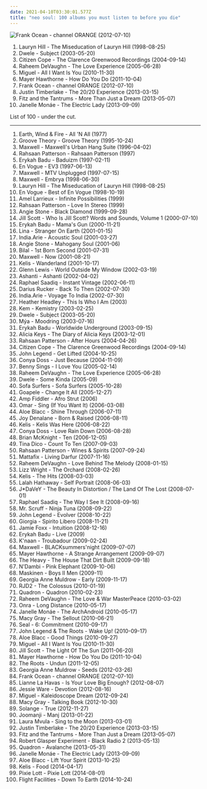 ```yaml
---
date: 2021-04-10T03:30:01.577Z
title: "neo soul: 100 albums you must listen to before you die"
---
```

![Frank Ocean - channel ORANGE (2012-07-10)](https://img.discogs.com/BTjf4G0FRR-nttzUiJEeYa1ZkcA=/fit-in/600x600/filters:strip_icc():format(jpeg):mode_rgb():quality(90)/discogs-images/R-14470275-1575194734-3163.jpeg.jpg "Frank Ocean - channel ORANGE (2012-07-10)")
<ol class="albums">
<li data-cover="http://coverartarchive.org/release/0f15251e-7f5a-48bd-bfe2-31a329066371/3037400805-500.jpg" data-tags="soul, rnb" role="button">Lauryn Hill - The Miseducation of Lauryn Hill (1998-08-25)</li>
<li data-cover="https://img.discogs.com/FGn8MyRKwLPjXf1MyJZDS_NJ3z4=/fit-in/600x600/filters:strip_icc():format(jpeg):mode_rgb():quality(90)/discogs-images/R-150572-1454525554-4783.jpeg.jpg" data-tags="neo soul" role="button">Dwele - Subject (2003-05-20)</li>
<li data-cover="http://coverartarchive.org/release/9b88cf3e-4077-4c1b-b5c2-148a7c7066c2/10876326803-500.jpg" data-tags="soul, citizen cope" role="button">Citizen Cope - The Clarence Greenwood Recordings (2004-09-14)</li>
<li data-cover="https://img.discogs.com/3P3SNseRIXEqICizBxHOtiO2T0c=/fit-in/600x546/filters:strip_icc():format(jpeg):mode_rgb():quality(90)/discogs-images/R-605964-1567797258-2769.jpeg.jpg" data-tags="rnb, neo soul, soul" role="button">Raheem DeVaughn - The Love Experience (2005-06-28)</li>
<li data-cover="http://coverartarchive.org/release/e187359c-f47b-4dd8-9172-565be0893c10/24502341651-500.jpg" data-tags="rnb" role="button">Miguel - All I Want Is You (2010-11-30)</li>
<li data-cover="http://coverartarchive.org/release/15a0d39a-586d-4b1e-94ca-953f4cabacdc/10642154772-500.jpg" data-tags="hip-hop, electronic, trip-hop, pop, soul, female vocalists, funky, neo soul, soul revival" role="button">Mayer Hawthorne - How Do You Do (2011-10-04)</li>
<li data-cover="https://img.discogs.com/BTjf4G0FRR-nttzUiJEeYa1ZkcA=/fit-in/600x600/filters:strip_icc():format(jpeg):mode_rgb():quality(90)/discogs-images/R-14470275-1575194734-3163.jpeg.jpg" data-tags="soul, rnb" role="button">Frank Ocean - channel ORANGE (2012-07-10)</li>
<li data-cover="http://coverartarchive.org/release/bd2a6877-71a3-4819-b2bb-b373deb3a756/8227935106-500.jpg" data-tags="pop" role="button">Justin Timberlake - The 20/20 Experience (2013-03-15)</li>
<li data-cover="http://coverartarchive.org/release/0e3c457b-cabb-4f22-9f60-56384f17dd83/5738839329-500.jpg" data-tags="indie pop" role="button">Fitz and the Tantrums - More Than Just a Dream (2013-05-07)</li>
<li data-cover="https://img.discogs.com/OtyXaiP218RcrUyzxtkfaSFCefU=/fit-in/600x597/filters:strip_icc():format(jpeg):mode_rgb():quality(90)/discogs-images/R-4896670-1599509523-4252.jpeg.jpg" data-tags="soul, rnb" role="button">Janelle Monáe - The Electric Lady (2013-09-09)</li>
</ol>
List of 100 - under the cut.
<!-- more -->

_________________

<ol class="albums">
<li data-cover="https://img.discogs.com/cWm8cNTE_B5glWEqf-U6kn_FAf0=/fit-in/394x392/filters:strip_icc():format(jpeg):mode_rgb():quality(90)/discogs-images/R-1593390-1230901229.jpeg.jpg" data-tags="70s, soul, funk" role="button">
Earth, Wind & Fire - All 'N All (1977)
</li>
<li data-cover="http://coverartarchive.org/release/d072d167-28e5-4e81-a904-1c85f7fada02/25413603758-500.jpg" data-tags="soul, rnb" role="button">
Groove Theory - Groove Theory (1995-10-24)
</li>
<li data-cover="http://coverartarchive.org/release/e69dbabd-5a61-4147-914b-7e683f096cbc/15210098631-500.jpg" data-tags="soul" role="button">
Maxwell - Maxwell's Urban Hang Suite (1996-04-02)
</li>
<li data-cover="https://img.discogs.com/zsCAumpnCcrmdRSeR0rKLPkx3qc=/fit-in/600x592/filters:strip_icc():format(jpeg):mode_rgb():quality(90)/discogs-images/R-2360440-1590766403-9868.jpeg.jpg" data-tags="neo soul, contemporary r&b" role="button">
Rahsaan Patterson - Rahsaan Patterson (1997)
</li>
<li data-cover="http://coverartarchive.org/release/52d8d6a4-5e94-4200-8b02-530940f1ee1d/22530873406-500.jpg" data-tags="soul" role="button">
Erykah Badu - Baduizm (1997-02-11)
</li>
<li data-cover="http://coverartarchive.org/release/5505efba-eb13-4499-b010-5296945d6519/15454753380-500.jpg" data-tags="90s" role="button">
En Vogue - EV3 (1997-06-13)
</li>
<li data-cover="http://coverartarchive.org/release/7ffc0e66-78ba-4efc-9a73-55ce13354a32/5194284962-500.jpg" data-tags="rnb, neo soul" role="button">
Maxwell - MTV Unplugged (1997-07-15)
</li>
<li data-cover="https://img.discogs.com/bNU9Z2OH65I8W0Ttb8NgfVWt1G0=/fit-in/299x300/filters:strip_icc():format(jpeg):mode_rgb():quality(90)/discogs-images/R-764240-1156380307.jpeg.jpg" data-tags="neo-soul, rnb" role="button">
Maxwell - Embrya (1998-06-30)
</li>
<li data-cover="http://coverartarchive.org/release/0f15251e-7f5a-48bd-bfe2-31a329066371/3037400805-500.jpg" data-tags="soul, rnb" role="button">
Lauryn Hill - The Miseducation of Lauryn Hill (1998-08-25)
</li>
<li data-cover="https://img.discogs.com/D4MU7vuAM9LWvfZzERcba6k37fU=/fit-in/340x340/filters:strip_icc():format(jpeg):mode_rgb():quality(90)/discogs-images/R-8555788-1463957393-4077.jpeg.jpg" data-tags="soul, r&b, 90s soul" role="button">
En Vogue - Best of En Vogue (1998-10-19)
</li>
<li data-cover="http://coverartarchive.org/release/85fe8a36-6efc-498a-a197-7971108fd287/9304670823-500.jpg" data-tags="soul, neo-soul" role="button">
Amel Larrieux - Infinite Possibilities (1999)
</li>
<li data-cover="https://img.discogs.com/rOn2RmS9rEBSOsLB85heBj4FKac=/fit-in/500x493/filters:strip_icc():format(jpeg):mode_rgb():quality(90)/discogs-images/R-433615-1156473457.jpeg.jpg" data-tags="soul, neo soul, rahsaan patterson" role="button">
Rahsaan Patterson - Love In Stereo (1999)
</li>
<li data-cover="https://img.discogs.com/dPqt-3b86LpiEz5iRy_f0cji9uI=/fit-in/600x600/filters:strip_icc():format(jpeg):mode_rgb():quality(90)/discogs-images/R-346056-1535625635-3593.jpeg.jpg" data-tags="soul" role="button">
Angie Stone - Black Diamond (1999-09-28)
</li>
<li data-cover="http://coverartarchive.org/release/eecb042f-85a2-4f1a-ab8c-5c9a947c2d66/15106304103-500.jpg" data-tags="soul, neo-soul" role="button">
Jill Scott - Who Is Jill Scott? Words and Sounds, Volume 1 (2000-07-10)
</li>
<li data-cover="https://img.discogs.com/I8hP5wDwaFIBa5uKe0z0fDNNxV8=/fit-in/600x602/filters:strip_icc():format(jpeg):mode_rgb():quality(90)/discogs-images/R-16189786-1605737307-1687.jpeg.jpg" data-tags="soul, neo-soul" role="button">
Erykah Badu - Mama's Gun (2000-11-21)
</li>
<li data-cover="https://img.discogs.com/ZrjRzFsi5hg76asJxvrgA-RCcVc=/fit-in/200x197/filters:strip_icc():format(jpeg):mode_rgb():quality(90)/discogs-images/R-655218-1143937346.jpeg.jpg" data-tags="neo-soul" role="button">
Lina - Stranger On Earth (2001-01-15)
</li>
<li data-cover="http://coverartarchive.org/release/778cf2aa-9005-42f9-9996-d70712b2c254/5765282910-500.jpg" data-tags="soul" role="button">
India.Arie - Acoustic Soul (2001-03-27)
</li>
<li data-cover="https://img.discogs.com/WDs8Q0vywnEkdS2hN_r65odzScc=/fit-in/600x597/filters:strip_icc():format(jpeg):mode_rgb():quality(90)/discogs-images/R-1919315-1305435824.jpeg.jpg" data-tags="soul" role="button">
Angie Stone - Mahogany Soul (2001-06)
</li>
<li data-cover="https://img.discogs.com/QFUSlMTrmE5eKdZXt4oBXc6crwk=/fit-in/600x594/filters:strip_icc():format(jpeg):mode_rgb():quality(90)/discogs-images/R-1621819-1365256122-7746.jpeg.jpg" data-tags="neo soul" role="button">
Bilal - 1st Born Second (2001-07-31)
</li>
<li data-cover="http://coverartarchive.org/release/28964621-13f1-48eb-8546-e3bf84db2f14/15238553018-500.jpg" data-tags="soul, maxwell, rnb" role="button">
Maxwell - Now (2001-08-21)
</li>
<li data-cover="http://coverartarchive.org/release/5bdbb977-4a13-422e-929d-55ca19f7ff03/15475337869-500.jpg" data-tags="rnb" role="button">
Kelis - Wanderland (2001-10-17)
</li>
<li data-cover="https://img.discogs.com/f2rNispmTrKN9WukLKqKWG327h8=/fit-in/600x602/filters:strip_icc():format(jpeg):mode_rgb():quality(90)/discogs-images/R-330894-1582129404-3446.jpeg.jpg" data-tags="rnb, glenn lewis" role="button">
Glenn Lewis - World Outside My Window (2002-03-19)
</li>
<li data-cover="http://coverartarchive.org/release/6abc2071-c938-4659-b000-aeef26a8433c/7448267217-500.jpg" data-tags="rnb, ashanti" role="button">
Ashanti - Ashanti (2002-04-02)
</li>
<li data-cover="https://img.discogs.com/YP039jQ-6O9WaEDY9euzSh5Q90E=/fit-in/600x600/filters:strip_icc():format(jpeg):mode_rgb():quality(90)/discogs-images/R-330903-1341928568-7224.jpeg.jpg" data-tags="soul" role="button">
Raphael Saadiq - Instant Vintage (2002-06-11)
</li>
<li data-cover="http://coverartarchive.org/release/517b00ec-81da-42d2-b9b7-5a6ece841c5c/10229836601-500.jpg" data-tags="singer-songwriter" role="button">
Darius Rucker - Back To Then (2002-07-30)
</li>
<li data-cover="http://coverartarchive.org/release/87a983fb-b30b-44d8-9457-54b398473f7e/5894750926-500.jpg" data-tags="soul" role="button">
India.Arie - Voyage To India (2002-07-30)
</li>
<li data-cover="http://coverartarchive.org/release/3033e752-f69e-4675-b59e-c15d9d1962be/3800922998-500.jpg" data-tags="soul, mellow" role="button">
Heather Headley - This Is Who I Am (2003)
</li>
<li data-cover="http://coverartarchive.org/release/5e12c7bb-eda2-4565-b3cc-976e47cb4a80/2366557652-500.jpg" data-tags="soul, neo-soul" role="button">
Kem - Kemistry (2003-02-25)
</li>
<li data-cover="https://img.discogs.com/FGn8MyRKwLPjXf1MyJZDS_NJ3z4=/fit-in/600x600/filters:strip_icc():format(jpeg):mode_rgb():quality(90)/discogs-images/R-150572-1454525554-4783.jpeg.jpg" data-tags="neo soul" role="button">
Dwele - Subject (2003-05-20)
</li>
<li data-cover="https://img.discogs.com/wFZKOdSiwEA1aBv5KaP0grLyjxw=/fit-in/600x610/filters:strip_icc():format(jpeg):mode_rgb():quality(90)/discogs-images/R-1717328-1481294317-6976.jpeg.jpg" data-tags="hip-hop, soul, rnb" role="button">
Mýa - Moodring (2003-07-16)
</li>
<li data-cover="http://coverartarchive.org/release/c4084059-b9e3-4248-9d5a-487224970dfa/4514268539-500.jpg" data-tags="soul, neo-soul" role="button">
Erykah Badu - Worldwide Underground (2003-09-15)
</li>
<li data-cover="http://coverartarchive.org/release/287a913d-41d8-4e44-bed8-6bc5278bd997/1576712437-500.jpg" data-tags="soul, rnb, alicia keys" role="button">
Alicia Keys - The Diary of Alicia Keys (2003-12-01)
</li>
<li data-cover="https://img.discogs.com/kAFcrJ7HmoY6TFruqgevqAKmZnk=/fit-in/250x250/filters:strip_icc():format(jpeg):mode_rgb():quality(90)/discogs-images/R-355546-1103221358.jpg.jpg" data-tags="neo-soul" role="button">
Rahsaan Patterson - After Hours (2004-04-26)
</li>
<li data-cover="http://coverartarchive.org/release/9b88cf3e-4077-4c1b-b5c2-148a7c7066c2/10876326803-500.jpg" data-tags="soul, citizen cope" role="button">
Citizen Cope - The Clarence Greenwood Recordings (2004-09-14)
</li>
<li data-cover="https://img.discogs.com/6o0kSzwGbQoieBogv-1J7NZu0OU=/fit-in/600x588/filters:strip_icc():format(jpeg):mode_rgb():quality(90)/discogs-images/R-590002-1348400015-6358.jpeg.jpg" data-tags="soul, rnb" role="button">
John Legend - Get Lifted (2004-10-25)
</li>
<li data-cover="https://img.discogs.com/Bm3K-AQ-E3xs5p_FGH0gVmZqqWY=/fit-in/600x600/filters:strip_icc():format(jpeg):mode_rgb():quality(90)/discogs-images/R-3628890-1338018579-1886.jpeg.jpg" data-tags="soul" role="button">
Conya Doss - Just Because (2004-11-09)
</li>
<li data-cover="https://img.discogs.com/wjUdI-GdgLHjZTKvlu6yc1nigDQ=/fit-in/600x600/filters:strip_icc():format(jpeg):mode_rgb():quality(90)/discogs-images/R-418362-1289058903.jpeg.jpg" data-tags="nu jazz, chillout, electronic, trip-hop, jazz, downtempo, funk, acid jazz, groove, lounge, neo soul, sonar kollektiv, electronic-lounge, dox records, barturismooth" role="button">
Benny Sings - I Love You (2005-02-14)
</li>
<li data-cover="https://img.discogs.com/3P3SNseRIXEqICizBxHOtiO2T0c=/fit-in/600x546/filters:strip_icc():format(jpeg):mode_rgb():quality(90)/discogs-images/R-605964-1567797258-2769.jpeg.jpg" data-tags="rnb, neo soul, soul" role="button">
Raheem DeVaughn - The Love Experience (2005-06-28)
</li>
<li data-cover="https://img.discogs.com/J4gEin7krNry25Khi9DMcX47J9c=/fit-in/392x387/filters:strip_icc():format(jpeg):mode_rgb():quality(90)/discogs-images/R-524522-1129911755.jpeg.jpg" data-tags="neo soul" role="button">
Dwele - Some Kinda (2005-09)
</li>
<li data-cover="http://coverartarchive.org/release/b11a6b70-f435-4e50-8223-66af89346f94/5104716787-500.jpg" data-tags="downtempo" role="button">
Sofa Surfers - Sofa Surfers (2005-10-28)
</li>
<li data-cover="https://img.discogs.com/gS99wBsu0GrxATpMifSV1_HI_e0=/fit-in/500x497/filters:strip_icc():format(jpeg):mode_rgb():quality(90)/discogs-images/R-591468-1137119629.jpeg.jpg" data-tags="soul" role="button">
Goapele - Change It All (2005-12-27)
</li>
<li data-cover="https://img.discogs.com/aW82f0wIBQOYzJonVYV-e42C1oQ=/fit-in/600x593/filters:strip_icc():format(jpeg):mode_rgb():quality(90)/discogs-images/R-806993-1537193001-4457.jpeg.jpg" data-tags="soul, funk" role="button">
Amp Fiddler - Afro Strut (2006)
</li>
<li data-cover="https://img.discogs.com/XGUj8MtZFiX4or3OtCiZLA5ev0I=/fit-in/240x240/filters:strip_icc():format(jpeg):mode_rgb():quality(90)/discogs-images/R-1409813-1217282926.jpeg.jpg" data-tags="soul, neo soul, omar5" role="button">
Omar - Sing (If You Want It) (2006-03-08)
</li>
<li data-cover="http://coverartarchive.org/release/7cd353fc-259c-4af8-9417-0f05b0d8ea31/2586646663-500.jpg" data-tags="hip hop, soul, stones throw" role="button">
Aloe Blacc - Shine Through (2006-07-11)
</li>
<li data-cover="http://coverartarchive.org/release/56f6887e-1960-4ac1-a293-1031c2dde05d/27698117872-500.jpg" data-tags="soul" role="button">
Joy Denalane - Born & Raised (2006-08-11)
</li>
<li data-cover="https://img.discogs.com/vaNa1e0kAY_4AxUQ7iP72mHuSoM=/fit-in/500x500/filters:strip_icc():format(jpeg):mode_rgb():quality(90)/discogs-images/R-2911768-1306925786.jpeg.jpg" data-tags="hip-hop, rnb" role="button">
Kelis - Kelis Was Here (2006-08-22)
</li>
<li data-cover="https://img.discogs.com/BPkqzWGU1fFLuEFQKGLyaENmPPo=/fit-in/600x595/filters:strip_icc():format(jpeg):mode_rgb():quality(90)/discogs-images/R-809803-1611096240-4591.jpeg.jpg" data-tags="soul, funky, r&b, relaxing, neo soul, neo-soul, gospel soul, modern world soul music, a r-ski- fav" role="button">
Conya Doss - Love Rain Down (2006-08-28)
</li>
<li data-cover="http://coverartarchive.org/release/d1c6f2f9-c796-4294-8553-48e6cefc3262/9587445582-500.jpg" data-tags="rnb" role="button">
Brian McKnight - Ten (2006-12-05)
</li>
<li data-cover="http://coverartarchive.org/release/4abaaa38-adf5-36f7-ba06-2cf6018d87d8/28348441753-500.jpg" data-tags="pop, female vocalists" role="button">
Tina Dico - Count To Ten (2007-09-03)
</li>
<li data-cover="https://img.discogs.com/wTw8m20kpo9LAmCEhDbr23kxSNQ=/fit-in/200x199/filters:strip_icc():format(jpeg):mode_rgb():quality(90)/discogs-images/R-1610677-1232052748.jpeg.jpg" data-tags="neo-soul, chill, neo soul" role="button">
Rahsaan Patterson - Wines & Spirits (2007-09-24)
</li>
<li data-cover="https://img.discogs.com/QHoVciBKnoWcxnuvALzYPCRtytw=/fit-in/600x600/filters:strip_icc():format(jpeg):mode_rgb():quality(90)/discogs-images/R-1509458-1224980221.jpeg.jpg" data-tags="african" role="button">
Mattafix - Living Darfur (2007-11-16)
</li>
<li data-cover="https://img.discogs.com/PAtSiVSaJEDADUEa_fBPHH277Vw=/fit-in/600x580/filters:strip_icc():format(jpeg):mode_rgb():quality(90)/discogs-images/R-1282262-1329584816.jpeg.jpg" data-tags="soul, smooth, relaxing" role="button">
Raheem DeVaughn - Love Behind The Melody (2008-01-15)
</li>
<li data-cover="http://coverartarchive.org/release/c42db944-e7a3-4cc3-9a9f-89089962fe2e/836519986-500.jpg" data-tags="jazz, soul, lizz wright" role="button">
Lizz Wright - The Orchard (2008-02-26)
</li>
<li data-cover="http://coverartarchive.org/release/331f1816-7da8-4f89-a08e-4e8f76f81762/6412819789-500.jpg" data-tags="female vocalists" role="button">
Kelis - The Hits (2008-03-03)
</li>
<li data-cover="https://img.discogs.com/iHm9jimYPOxx0a5P0DzME65LUDY=/fit-in/500x500/filters:strip_icc():format(jpeg):mode_rgb():quality(90)/discogs-images/R-1359894-1212702927.jpeg.jpg" data-tags="soul, female vocalists" role="button">
Lalah Hathaway - Self Portrait (2008-06-03)
</li>
<li data-cover="http://coverartarchive.org/release/c9e520f1-6687-4554-9cb6-6441e7131276/20915724240-500.jpg" data-tags="neo-soul" role="button">
J*DaVeY - The Beauty In Distortion / The Land Of The Lost (2008-07-01)
</li>
<li data-cover="http://coverartarchive.org/release/5ba43de6-27cd-4328-97bc-37b221d7124e/1821220132-500.jpg" data-tags="soul" role="button">
Raphael Saadiq - The Way I See It (2008-09-16)
</li>
<li data-cover="http://coverartarchive.org/release/41283fb4-8a5d-4d83-a8b9-88b2b0420ed0/3527055147-500.jpg" data-tags="downtempo, ninja tune" role="button">
Mr. Scruff - Ninja Tuna (2008-09-22)
</li>
<li data-cover="https://img.discogs.com/iCEWQF2PnDjvsJWGwAw8vH5R6ZE=/fit-in/600x522/filters:strip_icc():format(jpeg):mode_rgb():quality(90)/discogs-images/R-2057789-1261411597.jpeg.jpg" data-tags="soul" role="button">
John Legend - Evolver (2008-10-22)
</li>
<li data-cover="http://coverartarchive.org/release/3a95c09e-dd91-412e-b21f-ddfe6fe82fec/4214196482-500.jpg" data-tags="jazz, pop, soul, r&b, smooth jazz, italian, compilation, neo soul" role="button">
Giorgia - Spirito Libero (2008-11-21)
</li>
<li data-cover="http://coverartarchive.org/release/761530f2-5a87-440e-ad76-39a1b036479d/4387425940-500.jpg" data-tags="rnb" role="button">
Jamie Foxx - Intuition (2008-12-16)
</li>
<li data-cover="http://coverartarchive.org/release/f8c1fe45-66b1-44f2-a32c-c04fa0645289/28404679797-500.jpg" data-tags="soul" role="button">
Erykah Badu - Live (2009)
</li>
<li data-cover="https://img.discogs.com/GJfy06J2LGkCqqKGNZO7OQxor3g=/fit-in/240x240/filters:strip_icc():format(jpeg):mode_rgb():quality(90)/discogs-images/R-1657826-1235012805.jpeg.jpg" data-tags="hip-hop" role="button">
K'naan - Troubadour (2009-02-24)
</li>
<li data-cover="http://coverartarchive.org/release/e5262a5c-9b26-45bd-a1b2-5cd89d671a58/15209954879-500.jpg" data-tags="rnb, neo-soul, soul" role="button">
Maxwell - BLACKsummers'night (2009-07-07)
</li>
<li data-cover="http://coverartarchive.org/release/7b785869-0155-4977-b0b6-af733acdc008/2140091250-500.jpg" data-tags="soul" role="button">
Mayer Hawthorne - A Strange Arrangement (2009-09-07)
</li>
<li data-cover="http://coverartarchive.org/release/bc1cd2f1-f54d-41d6-9eee-d13bcacb10c3/3258071897-500.jpg" data-tags="soul, blues" role="button">
The Heavy - The House That Dirt Built (2009-09-18)
</li>
<li data-cover="https://via.placeholder.com/450" data-tags="soul" role="button">
N'Dambi - Pink Elephant (2009-10-06)
</li>
<li data-cover="http://coverartarchive.org/release/b3b9baf7-1d81-4c49-bf60-8377287c3cdf/1224049008-500.jpg" data-tags="soul, rnb, neo soul" role="button">
Maskinen - Boys II Men (2009-11)
</li>
<li data-cover="https://img.discogs.com/UILOrzZ3AjmaY1h3d5HtbPIWmu4=/fit-in/600x587/filters:strip_icc():format(jpeg):mode_rgb():quality(90)/discogs-images/R-1950638-1433826368-5082.jpeg.jpg" data-tags="diva, neo soul, library, keepers of soul, goat, epistrophik peach, g a muldrow" role="button">
Georgia Anne Muldrow - Early (2009-11-17)
</li>
<li data-cover="http://coverartarchive.org/release/54dcaa7b-fbec-3b9d-845a-542598ff0eed/22997559585-500.jpg" data-tags="hip-hop, trip-hop" role="button">
RJD2 - The Colossus (2010-01-19)
</li>
<li data-cover="http://coverartarchive.org/release/9780c05d-7a75-45a5-9810-6c07f5f57609/18208181632-500.jpg" data-tags="electronica, soul, indie electronic, downtempo, 00s, neo soul, neo-soul, keepers of soul, damn this is art, alternative r and b, danish group" role="button">
Quadron - Quadron (2010-02-23)
</li>
<li data-cover="https://img.discogs.com/gtIFHzDvebzTpNoTDt2gopPMibg=/fit-in/600x600/filters:strip_icc():format(jpeg):mode_rgb():quality(90)/discogs-images/R-3971682-1350976655-6786.jpeg.jpg" data-tags="soul, neo soul" role="button">
Raheem DeVaughn - The Love & War MasterPeace (2010-03-02)
</li>
<li data-cover="http://coverartarchive.org/release/6dbc3997-72eb-4848-8382-de5fc29a0d94/2433702226-500.jpg" data-tags="disco, chillout, electronic, hip hop, synth funk" role="button">
Onra - Long Distance (2010-05-17)
</li>
<li data-cover="http://coverartarchive.org/release/14ae1a9c-9e8e-3ae5-87f2-3bf68b9feefd/8899038012-500.jpg" data-tags="soul, funk" role="button">
Janelle Monáe - The ArchAndroid (2010-05-17)
</li>
<li data-cover="https://img.discogs.com/__ivJJqyEVBcoxwGiLaN7FUOaok=/fit-in/545x480/filters:strip_icc():format(jpeg):mode_rgb():quality(90)/discogs-images/R-10222973-1493654928-4023.jpeg.jpg" data-tags="soul" role="button">
Macy Gray - The Sellout (2010-06-21)
</li>
<li data-cover="http://coverartarchive.org/release/01c2dca6-37dc-4450-b47a-4c32951617e7/5144009707-500.jpg" data-tags="neo soul" role="button">
Seal - 6: Commitment (2010-09-17)
</li>
<li data-cover="http://coverartarchive.org/release/6f0df0ad-d247-4653-9510-32c0858005e3/7439916562-500.jpg" data-tags="hip hop, soul" role="button">
John Legend & The Roots - Wake Up! (2010-09-17)
</li>
<li data-cover="http://coverartarchive.org/release/2c5627f5-f1b6-43ab-a2cd-14d9775fd9ad/23141070841-500.jpg" data-tags="soul" role="button">
Aloe Blacc - Good Things (2010-09-27)
</li>
<li data-cover="http://coverartarchive.org/release/e187359c-f47b-4dd8-9172-565be0893c10/24502341651-500.jpg" data-tags="rnb" role="button">
Miguel - All I Want Is You (2010-11-30)
</li>
<li data-cover="http://coverartarchive.org/release/474f6df2-77a1-4876-94bd-3ae5293024f0/7290069397-500.jpg" data-tags="soul" role="button">
Jill Scott - The Light Of The Sun (2011-06-20)
</li>
<li data-cover="http://coverartarchive.org/release/15a0d39a-586d-4b1e-94ca-953f4cabacdc/10642154772-500.jpg" data-tags="hip-hop, electronic, trip-hop, pop, soul, female vocalists, funky, neo soul, soul revival" role="button">
Mayer Hawthorne - How Do You Do (2011-10-04)
</li>
<li data-cover="http://coverartarchive.org/release/17105002-a6fd-4f92-9589-aa7f98073638/4785732549-500.jpg" data-tags="hip hop" role="button">
The Roots - Undun (2011-12-05)
</li>
<li data-cover="https://img.discogs.com/4JRAwyX3iTqYmNDttHxl2lJC6O4=/fit-in/600x546/filters:strip_icc():format(jpeg):mode_rgb():quality(90)/discogs-images/R-3500703-1332884301.jpeg.jpg" data-tags="soul" role="button">
Georgia Anne Muldrow - Seeds (2012-03-26)
</li>
<li data-cover="https://img.discogs.com/BTjf4G0FRR-nttzUiJEeYa1ZkcA=/fit-in/600x600/filters:strip_icc():format(jpeg):mode_rgb():quality(90)/discogs-images/R-14470275-1575194734-3163.jpeg.jpg" data-tags="soul, rnb" role="button">
Frank Ocean - channel ORANGE (2012-07-10)
</li>
<li data-cover="https://img.discogs.com/PzObw9EPJNHYJYtHsiOYUcr0-CM=/fit-in/558x480/filters:strip_icc():format(jpeg):mode_rgb():quality(90)/discogs-images/R-4044903-1353393962-7969.jpeg.jpg" data-tags="soul" role="button">
Lianne La Havas - Is Your Love Big Enough? (2012-08-07)
</li>
<li data-cover="http://coverartarchive.org/release/aa7078c2-9b77-41ca-97bf-5364f838da88/1819429738-500.jpg" data-tags="soul" role="button">
Jessie Ware - Devotion (2012-08-16)
</li>
<li data-cover="http://coverartarchive.org/release/a2dd3c28-468d-44f8-af28-04d84eb14b0b/2367021425-500.jpg" data-tags="soul, rnb" role="button">
Miguel - Kaleidoscope Dream (2012-09-24)
</li>
<li data-cover="http://coverartarchive.org/release/70efa2ac-bf75-4b2d-802f-e1a22df33115/15635736756-500.jpg" data-tags="soul, female vocalists, singer-songwriter, usa, neo soul, neo-soul, 10s, female singer songwriter, gray, robertitus global, soul rnb, american musician, soundtrack of my own life, lieblingssongs, funkyram, funky ram, wonder cover, stevie wonder tribute, radio 6 luisterpaal" role="button">
Macy Gray - Talking Book (2012-10-30)
</li>
<li data-cover="https://img.discogs.com/3fpP2kLdPCVQ9PnNb0f9PpOpe8k=/fit-in/599x600/filters:strip_icc():format(jpeg):mode_rgb():quality(90)/discogs-images/R-4174227-1357688507-9575.jpeg.jpg" data-tags="soul, rnb" role="button">
Solange - True (2012-11-27)
</li>
<li data-cover="http://coverartarchive.org/release/d3d975db-2eb8-4f4d-b465-ac915a9b4f79/9114957897-500.jpg" data-tags="nu jazz, chillout, broken beat, neo soul" role="button">
Joomanji - Manj (2013-01-22)
</li>
<li data-cover="http://coverartarchive.org/release/75334040-2f60-45f9-a174-f8c04e993f1a/3599565665-500.jpg" data-tags="soul" role="button">
Laura Mvula - Sing to the Moon (2013-03-01)
</li>
<li data-cover="http://coverartarchive.org/release/bd2a6877-71a3-4819-b2bb-b373deb3a756/8227935106-500.jpg" data-tags="pop" role="button">
Justin Timberlake - The 20/20 Experience (2013-03-15)
</li>
<li data-cover="http://coverartarchive.org/release/0e3c457b-cabb-4f22-9f60-56384f17dd83/5738839329-500.jpg" data-tags="indie pop" role="button">
Fitz and the Tantrums - More Than Just a Dream (2013-05-07)
</li>
<li data-cover="http://coverartarchive.org/release/5990c407-e053-40ef-b568-3ea7326233e0/6316639250-500.jpg" data-tags="jazz, contemporary jazz, hiphop, soul jazz, blue note, neo soul" role="button">
Robert Glasper Experiment - Black Radio 2 (2013-05-13)
</li>
<li data-cover="http://coverartarchive.org/release/06b45779-5bbb-470e-bf98-5d37b42fa1cc/4341681749-500.jpg" data-tags="indie electronic, downtempo, epic, neo soul, 10s, alternative rnb, vested in culture, alternative r and b, danish group, danish duo, 3-5" role="button">
Quadron - Avalanche (2013-05-31)
</li>
<li data-cover="https://img.discogs.com/OtyXaiP218RcrUyzxtkfaSFCefU=/fit-in/600x597/filters:strip_icc():format(jpeg):mode_rgb():quality(90)/discogs-images/R-4896670-1599509523-4252.jpeg.jpg" data-tags="soul, rnb" role="button">
Janelle Monáe - The Electric Lady (2013-09-09)
</li>
<li data-cover="http://coverartarchive.org/release/9156e65e-fbef-4b62-8267-c1e1a463eb44/11201436281-500.jpg" data-tags="soul" role="button">
Aloe Blacc - Lift Your Spirit (2013-10-25)
</li>
<li data-cover="https://img.discogs.com/fW5GbF5AiZEpzS9PAr3-IcDNe48=/fit-in/600x539/filters:strip_icc():format(jpeg):mode_rgb():quality(90)/discogs-images/R-14934050-1614784564-7963.jpeg.jpg" data-tags="soul, funk" role="button">
Kelis - Food (2014-04-17)
</li>
<li data-cover="http://coverartarchive.org/release/5098eef1-82fa-45de-a097-9b3b1ab29a7c/7963218999-500.jpg" data-tags="pop" role="button">
Pixie Lott - Pixie Lott (2014-08-01)
</li>
<li data-cover="http://coverartarchive.org/release/2bb53942-91a0-45ef-aa7c-834f5c47e6dd/8667458837-500.jpg" data-tags="electronic" role="button">
Flight Facilities - Down To Earth (2014-10-24)
</li>
</ol>